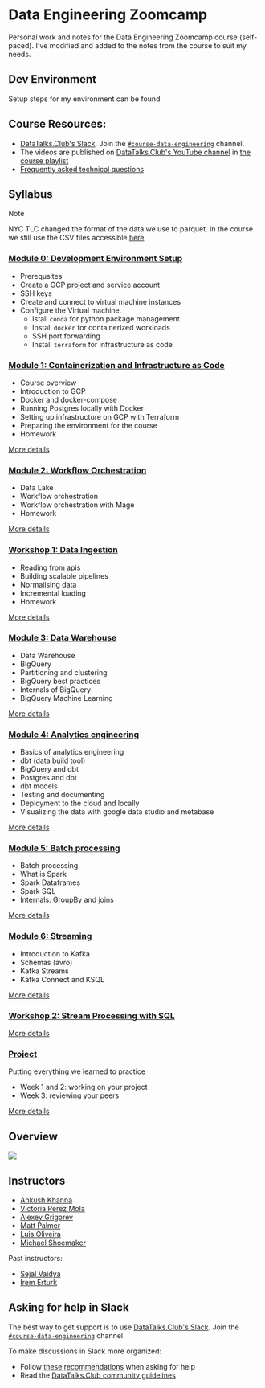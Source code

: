 # Data Engineering Zoomcamp
Personal work and notes for the Data Engineering Zoomcamp course (self-paced). I've modified and added to the notes from the course to suit my needs.

## Dev Environment
Setup steps for my environment can be found

## Course Resources:
- [DataTalks.Club's Slack](https://datatalks.club/slack.html). Join the [`#course-data-engineering`](https://app.slack.com/client/T01ATQK62F8/C01FABYF2RG) channel.
- The videos are published on [DataTalks.Club's YouTube channel](https://www.youtube.com/c/DataTalksClub) in [the course playlist](https://www.youtube.com/playlist?list=PL3MmuxUbc_hJed7dXYoJw8DoCuVHhGEQb)
- [Frequently asked technical questions](https://docs.google.com/document/d/19bnYs80DwuUimHM65UV3sylsCn2j1vziPOwzBwQrebw/edit?usp=sharing)


## Syllabus
> [!NOTE]
> NYC TLC changed the format of the data we use to parquet. In the course we still use the CSV files accessible [here](https://github.com/DataTalksClub/nyc-tlc-data).

### [Module 0: Development Environment Setup](00-dev-env-setup/)
- Prerequsites
- Create a GCP project and service account
- SSH keys
- Create and connect to virtual machine instances
- Configure the Virtual machine.
  - Istall `conda` for python package management
  - Install `docker` for containerized workloads
  - SSH port forwarding
  - Install `terraform` for infrastructure as code

### [Module 1: Containerization and Infrastructure as Code](01-docker-terraform/)
- Course overview
- Introduction to GCP
- Docker and docker-compose
- Running Postgres locally with Docker
- Setting up infrastructure on GCP with Terraform
- Preparing the environment for the course
- Homework

[More details](01-docker-terraform/)


### [Module 2: Workflow Orchestration](02-workflow-orchestration/)
- Data Lake
- Workflow orchestration
- Workflow orchestration with Mage
- Homework

[More details](02-workflow-orchestration/)


### [Workshop 1: Data Ingestion](cohorts/2024/workshops/dlt.md)
- Reading from apis
- Building scalable pipelines
- Normalising data
- Incremental loading
- Homework


[More details](cohorts/2024/workshops/dlt.md)


### [Module 3: Data Warehouse](03-data-warehouse/)
- Data Warehouse
- BigQuery
- Partitioning and clustering
- BigQuery best practices
- Internals of BigQuery
- BigQuery Machine Learning

[More details](03-data-warehouse/)


### [Module 4: Analytics engineering](04-analytics-engineering/)
- Basics of analytics engineering
- dbt (data build tool)
- BigQuery and dbt
- Postgres and dbt
- dbt models
- Testing and documenting
- Deployment to the cloud and locally
- Visualizing the data with google data studio and metabase

[More details](04-analytics-engineering/)


### [Module 5: Batch processing](05-batch/)
- Batch processing
- What is Spark
- Spark Dataframes
- Spark SQL
- Internals: GroupBy and joins

[More details](05-batch/)


### [Module 6: Streaming](06-streaming/)
- Introduction to Kafka
- Schemas (avro)
- Kafka Streams
- Kafka Connect and KSQL

[More details](06-streaming/)


### [Workshop 2: Stream Processing with SQL](cohorts/2024/workshops/rising-wave.md)
[More details](cohorts/2024/workshops/rising-wave.md)


### [Project](projects)
Putting everything we learned to practice

- Week 1 and 2: working on your project
- Week 3: reviewing your peers

[More details](projects)

## Overview
<img src="images/architecture/arch_v3_workshops.jpg" />

## Instructors
- [Ankush Khanna](https://linkedin.com/in/ankushkhanna2)
- [Victoria Perez Mola](https://www.linkedin.com/in/victoriaperezmola/)
- [Alexey Grigorev](https://linkedin.com/in/agrigorev)
- [Matt Palmer](https://www.linkedin.com/in/matt-palmer/)
- [Luis Oliveira](https://www.linkedin.com/in/lgsoliveira/)
- [Michael Shoemaker](https://www.linkedin.com/in/michaelshoemaker1/)

Past instructors:
- [Sejal Vaidya](https://www.linkedin.com/in/vaidyasejal/)
- [Irem Erturk](https://www.linkedin.com/in/iremerturk/)


## Asking for help in Slack
The best way to get support is to use [DataTalks.Club's Slack](https://datatalks.club/slack.html). Join the [`#course-data-engineering`](https://app.slack.com/client/T01ATQK62F8/C01FABYF2RG) channel.

To make discussions in Slack more organized:
- Follow [these recommendations](asking-questions.md) when asking for help
- Read the [DataTalks.Club community guidelines](https://datatalks.club/slack/guidelines.html)
